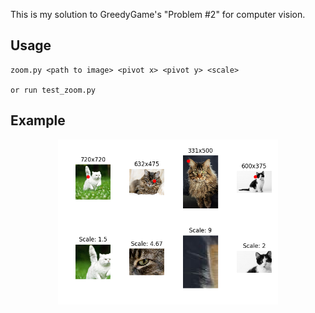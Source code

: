 This is my solution to GreedyGame's "Problem #2" for computer vision.

## Usage
    zoom.py <path to image> <pivot x> <pivot y> <scale>
    
    or run test_zoom.py

## Example
<center><img src="https://raw.githubusercontent.com/medakk/greedygame_problem/master/readme_img.png" alt="Example image" width=70% height=70% /></center>
